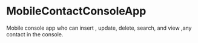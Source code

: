 # MobileContactConsoleApp

Mobile console app who can insert , update, delete, search, and view ,any contact in the console.